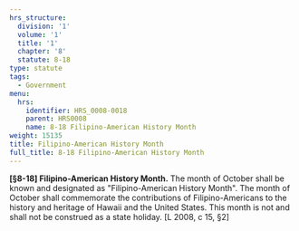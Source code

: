 ```yaml
---
hrs_structure:
  division: '1'
  volume: '1'
  title: '1'
  chapter: '8'
  statute: 8-18
type: statute
tags:
  - Government
menu:
  hrs:
    identifier: HRS_0008-0018
    parent: HRS0008
    name: 8-18 Filipino-American History Month
weight: 15135
title: Filipino-American History Month
full_title: 8-18 Filipino-American History Month
---
```

**[§8-18] Filipino-American History Month.** The month of October shall be known and designated as "Filipino-American History Month". The month of October shall commemorate the contributions of Filipino-Americans to the history and heritage of Hawaii and the United States. This month is not and shall not be construed as a state holiday. [L 2008, c 15, §2]